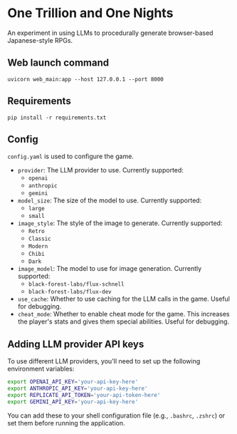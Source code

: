 # One Trillion and One Nights

An experiment in using LLMs to procedurally generate browser-based Japanese-style RPGs.

## Web launch command
`uvicorn web_main:app --host 127.0.0.1 --port 8000`

## Requirements
`pip install -r requirements.txt`

## Config

`config.yaml` is used to configure the game.

* `provider`: The LLM provider to use. Currently supported: 
    * `openai`
    * `anthropic`
    * `gemini`
* `model_size`: The size of the model to use. Currently supported: 
    * `large`
    * `small`
* `image_style`: The style of the image to generate. Currently supported: 
    * `Retro`
    * `Classic`
    * `Modern`
    * `Chibi`
    * `Dark`
* `image_model`: The model to use for image generation. Currently supported: 
    * `black-forest-labs/flux-schnell`
    * `black-forest-labs/flux-dev`
* `use_cache`: Whether to use caching for the LLM calls in the game. Useful for debugging.
* `cheat_mode`: Whether to enable cheat mode for the game. This increases the player's stats and gives them special abilities. Useful for debugging.

## Adding LLM provider API keys
To use different LLM providers, you'll need to set up the following environment variables:

```bash
export OPENAI_API_KEY='your-api-key-here'
export ANTHROPIC_API_KEY='your-api-key-here'
export REPLICATE_API_TOKEN='your-api-token-here'
export GEMINI_API_KEY='your-api-key-here'
```

You can add these to your shell configuration file (e.g., `.bashrc`, `.zshrc`) or set them before running the application.
